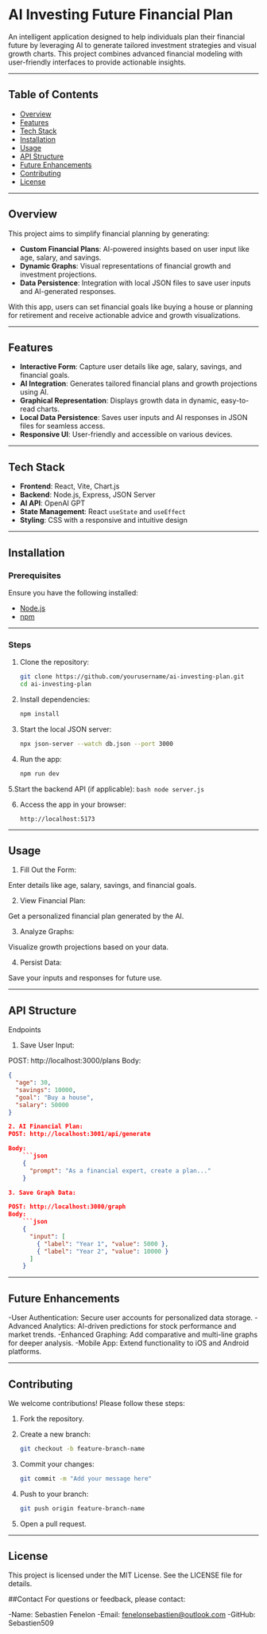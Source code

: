# AI Investing Future Financial Plan

An intelligent application designed to help individuals plan their financial future by leveraging AI to generate tailored investment strategies and visual growth charts. This project combines advanced financial modeling with user-friendly interfaces to provide actionable insights.

---

## Table of Contents
- [Overview](#overview)
- [Features](#features)
- [Tech Stack](#tech-stack)
- [Installation](#installation)
- [Usage](#usage)
- [API Structure](#api-structure)
- [Future Enhancements](#future-enhancements)
- [Contributing](#contributing)
- [License](#license)

---

## Overview
This project aims to simplify financial planning by generating:
- **Custom Financial Plans**: AI-powered insights based on user input like age, salary, and savings.
- **Dynamic Graphs**: Visual representations of financial growth and investment projections.
- **Data Persistence**: Integration with local JSON files to save user inputs and AI-generated responses.

With this app, users can set financial goals like buying a house or planning for retirement and receive actionable advice and growth visualizations.

---

## Features
- **Interactive Form**: Capture user details like age, salary, savings, and financial goals.
- **AI Integration**: Generates tailored financial plans and growth projections using AI.
- **Graphical Representation**: Displays growth data in dynamic, easy-to-read charts.
- **Local Data Persistence**: Saves user inputs and AI responses in JSON files for seamless access.
- **Responsive UI**: User-friendly and accessible on various devices.

---

## Tech Stack
- **Frontend**: React, Vite, Chart.js
- **Backend**: Node.js, Express, JSON Server
- **AI API**: OpenAI GPT
- **State Management**: React `useState` and `useEffect`
- **Styling**: CSS with a responsive and intuitive design

---

## Installation

### Prerequisites
Ensure you have the following installed:
- [Node.js](https://nodejs.org/)
- [npm](https://www.npmjs.com/)
---
### Steps
1. Clone the repository:
   ```bash
   git clone https://github.com/yourusername/ai-investing-plan.git
   cd ai-investing-plan
   ```

2. Install dependencies:
    ```bash
    npm install
    ```

3. Start the local JSON server:
    ```bash
    npx json-server --watch db.json --port 3000
    ```

4. Run the app:
    ```bash
    npm run dev
    ```

5.Start the backend API (if applicable):
    ```bash
    node server.js
    ```

6. Access the app in your browser:

    ```arduino
    http://localhost:5173
    ```

---
## Usage

1. Fill Out the Form:

Enter details like age, salary, savings, and financial goals.

2. View Financial Plan:

Get a personalized financial plan generated by the AI.

3. Analyze Graphs:

Visualize growth projections based on your data.

4. Persist Data:

Save your inputs and responses for future use.

---
## API Structure
Endpoints

1. Save User Input:

POST: http://localhost:3000/plans
Body:
```json
{
  "age": 30,
  "savings": 10000,
  "goal": "Buy a house",
  "salary": 50000
}

2. AI Financial Plan:
POST: http://localhost:3001/api/generate

Body:
    ```json
    {
      "prompt": "As a financial expert, create a plan..."
    }

3. Save Graph Data:

POST: http://localhost:3000/graph
Body:
    ```json
    {
      "input": [
        { "label": "Year 1", "value": 5000 },
        { "label": "Year 2", "value": 10000 }
      ]
    }
```
---
## Future Enhancements
-User Authentication: Secure user accounts for personalized data storage.
-Advanced Analytics: AI-driven predictions for stock performance and market trends.
-Enhanced Graphing: Add comparative and multi-line graphs for deeper analysis.
-Mobile App: Extend functionality to iOS and Android platforms.

---
## Contributing
We welcome contributions! Please follow these steps:

1. Fork the repository.
   
2. Create a new branch:
    ```bash
    git checkout -b feature-branch-name
    ```
    
3. Commit your changes:
    ```bash
    git commit -m "Add your message here"
    ```
    
4. Push to your branch:
    ```bash
    git push origin feature-branch-name
    ```
5. Open a pull request.

---
## License
This project is licensed under the MIT License. See the LICENSE file for details.

##Contact
For questions or feedback, please contact:

-Name: Sebastien Fenelon
-Email: fenelonsebastien@outlook.com
-GitHub: Sebastien509


